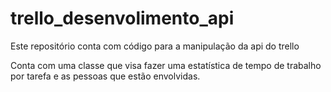 # trello_desenvolimento_api
Este repositório conta com código para a manipulação da api do trello

Conta com uma classe que visa fazer uma estatística de tempo de trabalho por tarefa e as pessoas que estão envolvidas.
